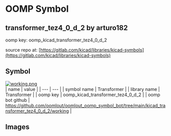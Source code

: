 # OOMP Symbol  
## transformer_tez4_0_d_2  by arturo182  
  
oomp key: oomp_kicad_transformer_tez4_0_d_2  
  
source repo at: [https://gitlab.com/kicad/libraries/kicad-symbols](https://gitlab.com/kicad/libraries/kicad-symbols)  
## Symbol  
  
[![working.png](working_600.png)](working.png)  
| name | value | 
| --- | --- | 
| symbol name | Transformer | 
| library name | Transformer | 
| oomp key | oomp_kicad_transformer_tez4_0_d_2 | 
| oomp bot github | https://github.com/oomlout/oomlout_oomp_symbol_bot/tree/main/kicad_transformer_tez4_0_d_2/working | 
## Images  
